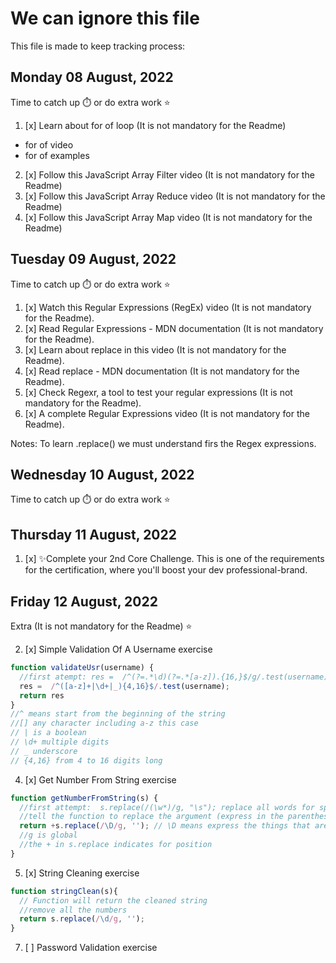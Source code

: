 # We can ignore this file
This file is made to keep tracking process:
## Monday 08 August, 2022
Time to catch up ⏱️ or do extra work ⭐
1. [x] Learn about for of loop (It is not mandatory for the Readme)
* for of video
* for of examples
2. [x] Follow this JavaScript Array Filter video (It is not mandatory for the Readme)
3. [x] Follow this JavaScript Array Reduce video (It is not mandatory for the Readme)
4. [x] Follow this JavaScript Array Map video (It is not mandatory for the Readme)

## Tuesday 09 August, 2022
Time to catch up ⏱️ or do extra work ⭐
1. [x] Watch this Regular Expressions (RegEx) video (It is not mandatory for the Readme).
2. [x] Read Regular Expressions - MDN documentation (It is not mandatory for the Readme).
3. [x] Learn about replace in this video (It is not mandatory for the Readme).
4. [x] Read replace - MDN documentation (It is not mandatory for the Readme).
5. [x] Check Regexr, a tool to test your regular expressions (It is not mandatory for the Readme).
6. [x] A complete Regular Expressions video (It is not mandatory for the Readme).

Notes: To learn .replace() we must understand firs the Regex expressions.

## Wednesday 10 August, 2022
Time to catch up ⏱️ or do extra work ⭐

## Thursday 11 August, 2022
1. [x] ✨Complete your 2nd Core Challenge. This is one of the requirements for the certification, where you'll boost your dev professional-brand.

## Friday 12 August, 2022
Extra (It is not mandatory for the Readme) ⭐

2. [x] Simple Validation Of A Username exercise
```JavaScript
function validateUsr(username) {
  //first atempt: res =  /^(?=.*\d)(?=.*[a-z]).{16,}$/g/.test(username) 
  res =  /^([a-z]+|\d+|_){4,16}$/.test(username); 
  return res
}
//^ means start from the beginning of the string
//[] any character including a-z this case
// | is a boolean
// \d+ multiple digits
// _ underscore
// {4,16} from 4 to 16 digits long
```

4. [x] Get Number From String exercise
```JavaScript
function getNumberFromString(s) {
  //first attempt:  s.replace(/(\w*)/g, "\s"); replace all words for spaces my first thought(?);
  //tell the function to replace the argument (express in the parenthesis using regex expression);
  return +s.replace(/\D/g, ''); // \D means express the things that are NOT digits into '' (spaces of the string);
  //g is global
  //the + in s.replace indicates for position 
}
```
5. [x] String Cleaning exercise
```JavaScript
function stringClean(s){
  // Function will return the cleaned string
  //remove all the numbers
  return s.replace(/\d/g, '');
}
```
7. [ ] Password Validation exercise
